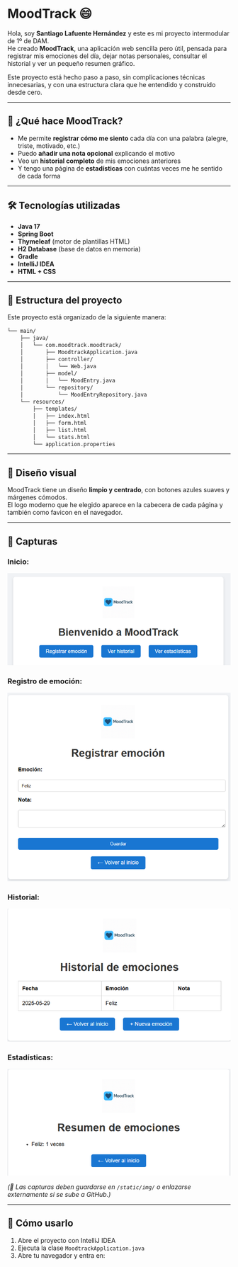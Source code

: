 # MoodTrack 😄

Hola, soy **Santiago Lafuente Hernández** y este es mi proyecto intermodular de 1º de DAM.  
He creado **MoodTrack**, una aplicación web sencilla pero útil, pensada para registrar mis emociones del día, dejar notas personales, consultar el historial y ver un pequeño resumen gráfico.

Este proyecto está hecho paso a paso, sin complicaciones técnicas innecesarias, y con una estructura clara que he entendido y construido desde cero.

---

## 🚀 ¿Qué hace MoodTrack?

- Me permite **registrar cómo me siento** cada día con una palabra (alegre, triste, motivado, etc.)
- Puedo **añadir una nota opcional** explicando el motivo
- Veo un **historial completo** de mis emociones anteriores
- Y tengo una página de **estadísticas** con cuántas veces me he sentido de cada forma

---

## 🛠️ Tecnologías utilizadas

- **Java 17**
- **Spring Boot**
- **Thymeleaf** (motor de plantillas HTML)
- **H2 Database** (base de datos en memoria)
- **Gradle**
- **IntelliJ IDEA**
- **HTML + CSS**

---

## 🧱 Estructura del proyecto

Este proyecto está organizado de la siguiente manera:

```src/
└── main/
    ├── java/
    │   └── com.moodtrack.moodtrack/
    │       ├── MoodtrackApplication.java
    │       ├── controller/
    │       │   └── Web.java
    │       ├── model/
    │       │   └── MoodEntry.java
    │       └── repository/
    │           └── MoodEntryRepository.java
    └── resources/
        ├── templates/
        │   ├── index.html
        │   ├── form.html
        │   ├── list.html
        │   └── stats.html
        └── application.properties
```

---

## 🎨 Diseño visual

MoodTrack tiene un diseño **limpio y centrado**, con botones azules suaves y márgenes cómodos.  
El logo moderno que he elegido aparece en la cabecera de cada página y también como favicon en el navegador.

---

## 📸 Capturas

### Inicio:
![Inicio](capturas/Inicio.png)

### Registro de emoción:

![Formulario](capturas/Formulario.png)

### Historial:
![Historial](capturas/Historial.png)

### Estadísticas:
![Estadísticas](capturas/Estadistica.png)

*(📌 Las capturas deben guardarse en `/static/img/` o enlazarse externamente si se sube a GitHub.)*

---

## 🧪 Cómo usarlo

1. Abre el proyecto con IntelliJ IDEA
2. Ejecuta la clase `MoodtrackApplication.java`
3. Abre tu navegador y entra en:
